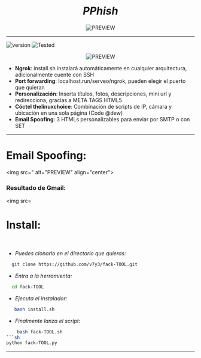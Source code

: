 <h1 align="center"> <i> PPhish </i> </h1>
<p align="center">
  <img src="" alt="PREVIEW" align="center">
</p>
<hr>

![version]
![Tested]


<p align="center">
  <img src="" alt="PREVIEW"  align="center">
</p>

 * <b>Ngrok</b>: install.sh instalará automáticamente en cualquier arquitectura, adicionalmente cuente con SSH
 * <b>Port forwarding</b>: localhost.run/serveo/ngrok, pueden elegir el puerto que quieran
 * <b>Personalización</b>: Inserta títulos, fotos, descripciones, mini url y redirecciona, gracias a META TAGS HTML5
 * <b>Cóctel thelinuxchoice</b>: Combinación de scripts de IP, cámara y ubicación en una sola página (Code @dew)
 * <b>Email Spoofing</b>: 3 HTMLs personalizables para enviar por SMTP o con SET
  
<hr>

# Email Spoofing:
<img src=" alt="PREVIEW"  align="center">

### Resultado de Gmail:
<img src=
# Install:
<br>

* _Puedes clonarlo en el directorio que quieras:_

```sh
  git clone https://github.com/v7y3/fack-TOOL.git
```

* _Entra a la herramienta:_
```sh
  cd fack-TOOL
```
* _Ejecuta el instalador:_
```sh
   bash install.sh
```

* _Finalmente lanza el script:_

```sh
    bash fack-TOOL.sh
```sh
python fack-TOOL.py
```
<hr>

<!-- MarkDown Links & Images -->
[version]: https://img.shields.io/badge/Versi%C3%B3n-BETA%3A%20V.2.0-green
[tested]: https://img.shields.io/badge/Probado-Kali%20Linux%20%7C%20Userland%20%7C%20Termux-blue
